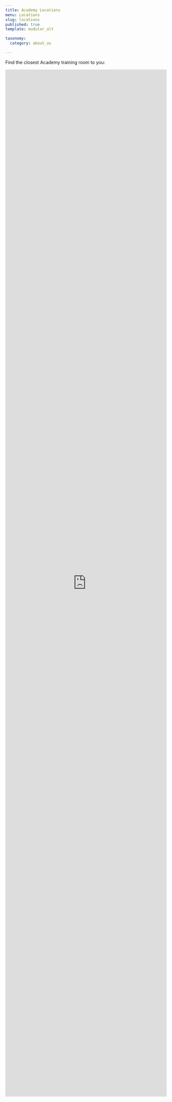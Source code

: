```yaml
---
title: Academy Locations
menu: Locations
slug: locations
published: true
template: modular_alt

taxonomy:
  category: about_us

---
```


Find the closest Academy training room to you:

<iframe src="https://www.google.com/maps/d/u/0/embed?mid=1nvLOYPxKk9CowQzfHahq5bZYieY&zoom=1" style="border:0;width:100%;height:80vh;" frameborder="0"></iframe>
